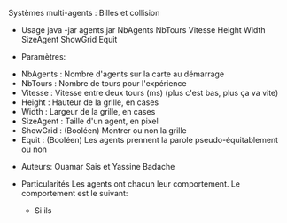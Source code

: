 Systèmes multi-agents : Billes et collision

- Usage
java -jar agents.jar NbAgents NbTours Vitesse Height Width SizeAgent ShowGrid Equit

- Paramètres:
* NbAgents : Nombre d'agents sur la carte au démarrage
* NbTours : Nombre de tours pour l'expérience
* Vitesse : Vitesse entre deux tours (ms) (plus c'est bas, plus ça va vite)
* Height : Hauteur de la grille, en cases
* Width : Largeur de la grille, en cases
* SizeAgent : Taille d'un agent, en pixel
* ShowGrid : (Booléen) Montrer ou non la grille
* Equit : (Booléen) Les agents prennent la parole pseudo-équitablement ou non


- Auteurs:
Ouamar Sais et Yassine Badache

- Particularités
Les agents ont chacun leur comportement. Le comportement est le suivant:
	* Si ils 
